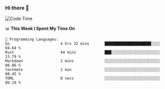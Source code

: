 ### Hi there 👋

<!--
**CrazyCollin/crazycollin** is a ✨ _special_ ✨ repository because its `README.md` (this file) appears on your GitHub profile.

Here are some ideas to get you started:

- 🔭 I’m currently working on ...
- 🌱 I’m currently learning ...
- 👯 I’m looking to collaborate on ...
- 🤔 I’m looking for help with ...
- 💬 Ask me about ...
- 📫 How to reach me: ...
- 😄 Pronouns: ...
- ⚡ Fun fact: ...
-->

<!--START_SECTION:waka-->
![Code Time](http://img.shields.io/badge/Code%20Time-1%2C237%20hrs%2031%20mins-blue)

📊 **This Week I Spent My Time On** 

```text
💬 Programming Languages: 
Go                       4 hrs 32 mins       █████████████████████░░░░   84.64 % 
Rust                     44 mins             ███░░░░░░░░░░░░░░░░░░░░░░   13.79 % 
Markdown                 2 mins              ░░░░░░░░░░░░░░░░░░░░░░░░░   00.86 % 
textmate                 1 min               ░░░░░░░░░░░░░░░░░░░░░░░░░   00.45 % 
TOML                     0 secs              ░░░░░░░░░░░░░░░░░░░░░░░░░   00.19 % 
```


<!--END_SECTION:waka-->
